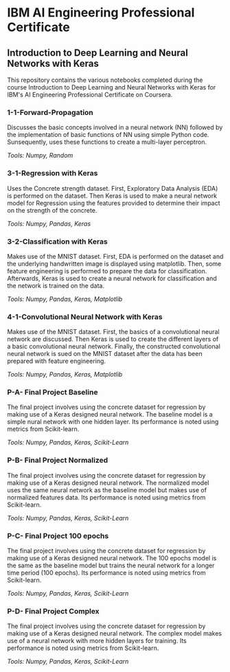 # IBM AI Engineering Professional Certificate
## Introduction to Deep Learning and Neural Networks with Keras

This repository contains the various notebooks completed during the course Introduction to Deep Learning and Neural Networks with Keras for IBM's AI Engineering Professional Certificate on Coursera.

### 1-1-Forward-Propagation

Discusses the basic concepts involved in a neural network (NN) followed by the implementation of basic functions of NN using simple Python code. Sunsequently, uses these functions to create a multi-layer perceptron.

*Tools: Numpy, Random*

### 3-1-Regression with Keras

Uses the Concrete strength dataset. First, Exploratory Data Analysis (EDA) is performed on the dataset. Then Keras is used to make a neural network model for Regression using the features provided to determine their impact on the strength of the concrete.

*Tools: Numpy, Pandas, Keras*

### 3-2-Classification with Keras

Makes use of the MNIST dataset. First, EDA is performed on the dataset and the underlying handwritten image is displayed using matplotlib. Then, some feature engineering is performed to prepare the data for classification. Afterwards, Keras is used to create a neural network for classification and the network is trained on the data.

*Tools: Numpy, Pandas, Keras, Matplotlib*

### 4-1-Convolutional Neural Network with Keras

Makes use of the MNIST dataset. First, the basics of a convolutional neural network are discussed. Then Keras is used to create the different layers of a basic convolutional neural network. Finally, the constructed convolutional neural network is sued on the MNIST dataset after the data has been prepared with feature engineering.

*Tools: Numpy, Pandas, Keras, Matplotlib*

### P-A- Final Project Baseline

The final project involves using the concrete dataset for regression by making use of a Keras designed neural network. The baseline model is a simple nural network with one hidden layer. Its performance is noted using metrics from Scikit-learn.

*Tools: Numpy, Pandas, Keras, Scikit-Learn*

### P-B- Final Project Normalized

The final project involves using the concrete dataset for regression by making use of a Keras designed neural network. The normalized model uses the same neural network as the baseline model but makes use of normalized features data. Its performance is noted using metrics from Scikit-learn.

*Tools: Numpy, Pandas, Keras, Scikit-Learn*

### P-C- Final Project 100 epochs

The final project involves using the concrete dataset for regression by making use of a Keras designed neural network. The 100 epochs model is the same as the baseline model but trains the neural network for a longer time period (100 epochs). Its performance is noted using metrics from Scikit-learn.

*Tools: Numpy, Pandas, Keras, Scikit-Learn*

### P-D- Final Project Complex

The final project involves using the concrete dataset for regression by making use of a Keras designed neural network. The complex model makes use of a neural network with more hidden layers for training. Its performance is noted using metrics from Scikit-learn.

*Tools: Numpy, Pandas, Keras, Scikit-Learn*
